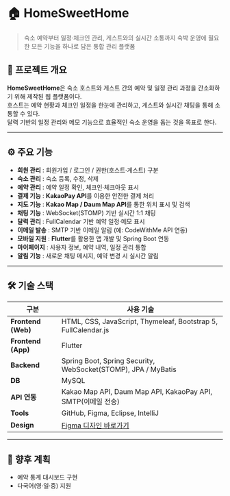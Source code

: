 # 🏠 HomeSweetHome

> 숙소 예약부터 일정·체크인 관리, 게스트와의 실시간 소통까지
> 숙박 운영에 필요한 모든 기능을 하나로 담은 통합 관리 플랫폼
> 
## 📌 프로젝트 개요  
**HomeSweetHome**은 숙소 호스트와 게스트 간의 예약 및 일정 관리 과정을 간소화하기 위해 제작된 웹 플랫폼이다.  
호스트는 예약 현황과 체크인 일정을 한눈에 관리하고, 게스트와 실시간 채팅을 통해 소통할 수 있다.  
달력 기반의 일정 관리와 메모 기능으로 효율적인 숙소 운영을 돕는 것을 목표로 한다.

---

## ⚙️ 주요 기능
- **회원 관리** : 회원가입 / 로그인 / 권한(호스트·게스트) 구분  
- **숙소 관리** : 숙소 등록, 수정, 삭제  
- **예약 관리** : 예약 일정 확인, 체크인·체크아웃 표시  
- **결제 기능** : **KakaoPay API**를 이용한 안전한 결제 처리  
- **지도 기능** : **Kakao Map / Daum Map API**를 통한 위치 표시 및 검색  
- **채팅 기능** : WebSocket(STOMP) 기반 실시간 1:1 채팅  
- **달력 관리** : FullCalendar 기반 예약 일정·메모 표시  
- **이메일 발송** : SMTP 기반 이메일 알림 (예: CodeWithMe API 연동)  
- **모바일 지원** : **Flutter**를 활용한 앱 개발 및 Spring Boot 연동  
- **마이페이지** : 사용자 정보, 예약 내역, 일정 관리 통합  
- **알림 기능** : 새로운 채팅 메시지, 예약 변경 시 실시간 알림  

---

## 🛠 기술 스택

| 구분 | 사용 기술 |
|------|------------|
| **Frontend (Web)** | HTML, CSS, JavaScript, Thymeleaf, Bootstrap 5, FullCalendar.js |
| **Frontend (App)** | Flutter |
| **Backend** | Spring Boot, Spring Security, WebSocket(STOMP), JPA / MyBatis |
| **DB** | MySQL |
| **API 연동** | Kakao Map API, Daum Map API, KakaoPay API, SMTP(이메일 전송) |
| **Tools** | GitHub, Figma, Eclipse, IntelliJ |
| **Design** | [Figma 디자인 바로가기](https://www.figma.com/design/YSjc45WehXFYvqh77Dk7ej/HomeSweetHome) |

---

## 🚀 향후 계획
- 예약 통계 대시보드 구현  
- 다국어(영·일·중) 지원  
